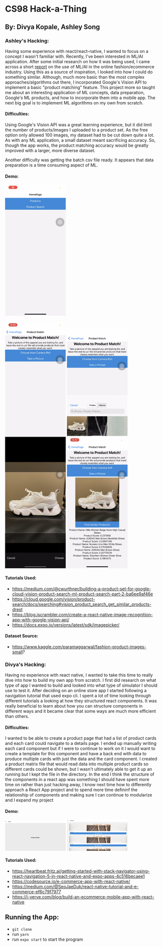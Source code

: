 # CS98 Hack-a-Thing
## By: Divya Kopale, Ashley Song

### Ashley's Hacking:
Having some experience with react/react-native, I wanted to focus on a concept I wasn't familiar with. Recently, I've been interested in ML/AI application. After some initial research on how it was being used, I came across a short [report](https://tech.ebayinc.com/research/modanet-a-large-scale-street-fashion-dataset-with-polygon-annotations/) on the use of ML/AI in the online fashion/ecommerce industry. 
Using this as a source of inspiration, I looked into how I could do something similar. 
Although, much more basic than the most complex approaches/algorithms out there, I incorporated Google's Vision API to implement a basic "product matching" feature. 
This project more so taught me about an interesting application of ML concepts, data preparation, Google's ML products, and how to incorporate them into a mobile app. The next big goal is to implement ML algorithms on my own from scratch.

#### Difficulties:
Using Google's Vision API was a great learning experience, but it did limit the number of products/images I uploaded to a product set. As the free option only allowed 100 images, my dataset had to be cut down quite a lot. As with any ML application, a small dataset meant sacrificing accuracy. So, though the app works, the product matching accuracy would be greatly improved with a larger, more diverse dataset. 

Another difficulty was getting the batch csv file ready. It appears that data preparation is a time consuming aspect of ML.

#### Demo:
<img src="./demo-imgs/IMG_2682.PNG" width="200">
<br></br>
<img src="./demo-imgs/IMG_2683.jpg" width="200">
<img src="./demo-imgs/IMG_2684.jpg" width="200">
<img src="./demo-imgs/IMG_2685.PNG" width="200">
<img src="./demo-imgs/IMG_2686.PNG" width="200">

#### Tutorials Used:
* https://medium.com/@cwurthner/building-a-product-set-for-google-cloud-vision-product-search-ml-product-search-part-2-ba6ee9af46e
* https://cloud.google.com/vision/product-search/docs/searching#vision_product_search_get_similar_products-drest
* https://blog.jscrambler.com/create-a-react-native-image-recognition-app-with-google-vision-api/
* https://docs.expo.io/versions/latest/sdk/imagepicker/

#### Dataset Source:
* https://www.kaggle.com/paramaggarwal/fashion-product-images-small?


### Divya's Hacking:
Having no experience with react native, I wanted to take this time to really dive into how to build my own app from scratch. I first did research on what type of app I wanted to build and looked into what type of simulator I should use to test it. After deciding on an online store app I started following a navigation tutorial that used expo cli. I spent a lot of time looking through different tutorials a looking at how they structured react components. It was really beneficial to learn about how you can structure components in different ways and it became clear that some ways are much more efficient than others.

#### Difficulties:
I wanted to be able to create a product page that had a list of product cards and each card could navigate to a details page. I ended up manually writing each card component but if I were to continue to work on it I would want to create a template for this component and have a back end with data to produce multiple cards with just the data and the card component. I created a product matrix file that would read data into multiple product cards so different cards could be shown, but I wasn't ultimately able to get it up an running but I kept the file in the directory. In the end I think the structure of the components in a react app was something I should have spent more time on rather than just hacking away, I know next time how to differently approach a React App project and to spend more time defininf the relationship of components and making sure I can continue to modularize and I expand my project

#### Demo:
<img src="./demo-imgs/detailspage.jpg" width="200">
<img src="./demo-imgs/productpage.jpg" width="200">


#### Tutorials Used:
*  https://heartbeat.fritz.ai/getting-started-with-stack-navigator-using-react-navigation-5-in-react-native-and-expo-apps-4c516becaee1
* https://codesource.io/e-commerce-app-with-react-native/
* https://medium.com/@SeoJaeDuk/react-native-tutorial-and-e-commerce-ef6c79f7977
* https://i-verve.com/blog/build-an-ecommerce-mobile-app-with-react-native

## Running the App:
* `git clone`
* run `yarn` 
* run `expo start` to start the program
